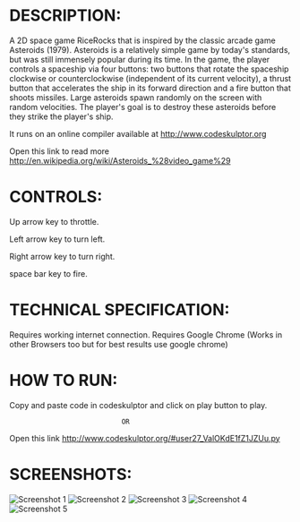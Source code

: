 DESCRIPTION:
=============

A 2D space game RiceRocks that is inspired by the classic arcade game Asteroids (1979). Asteroids is a relatively simple game by today's standards, but was still immensely popular during its time. In the game, the player controls a spaceship via four buttons: two buttons that rotate the spaceship clockwise or counterclockwise (independent of its current velocity), a thrust button that accelerates the ship in its forward direction and a fire button that shoots missiles. Large asteroids spawn randomly on the screen with random velocities. The player's goal is to destroy these asteroids before they strike the player's ship.

It runs on an online compiler available at http://www.codeskulptor.org

Open this link to read more http://en.wikipedia.org/wiki/Asteroids_%28video_game%29


CONTROLS:
==========

Up arrow key to throttle.

Left arrow key to turn left.

Right arrow key to turn right.

space bar key to fire.

TECHNICAL SPECIFICATION:
=========================

Requires working internet connection.
Requires Google Chrome (Works in other Browsers too but for best results use google chrome)


HOW TO RUN:
============

Copy and paste code in codeskulptor and click on play button to play.

                                OR

Open this link http://www.codeskulptor.org/#user27_ValOKdE1fZ1JZUu.py


SCREENSHOTS:
=============

![Screenshot 1](https://raw.github.com/aman400/Asteroids/master/Screenshots/Screenshot%20from%202013-12-15%2018:13:34.png)
![Screenshot 2](https://raw.github.com/aman400/Asteroids/master/Screenshots/Screenshot%20from%202013-12-15%2018:14:11.png)
![Screenshot 3](https://raw.github.com/aman400/Asteroids/master/Screenshots/Screenshot%20from%202013-12-15%2018:14:17.png)
![Screenshot 4](https://raw.github.com/aman400/Asteroids/master/Screenshots/Screenshot%20from%202013-12-15%2018:14:21.png)
![Screenshot 5](https://raw.github.com/aman400/Asteroids/master/Screenshots/Screenshot%20from%202013-12-15%2018:14:45.png)
